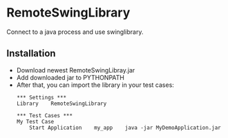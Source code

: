 RemoteSwingLibrary
==================

Connect to a java process and use swinglibrary.

Installation
------------

* Download newest RemoteSwingLibray.jar
* Add downloaded jar to PYTHONPATH
* After that, you can import the library in your test cases:
    ```
    *** Settings ***
    Library    RemoteSwingLibrary
    
    *** Test Cases ***
    My Test Case
        Start Application    my_app    java -jar MyDemoApplication.jar
    ```
